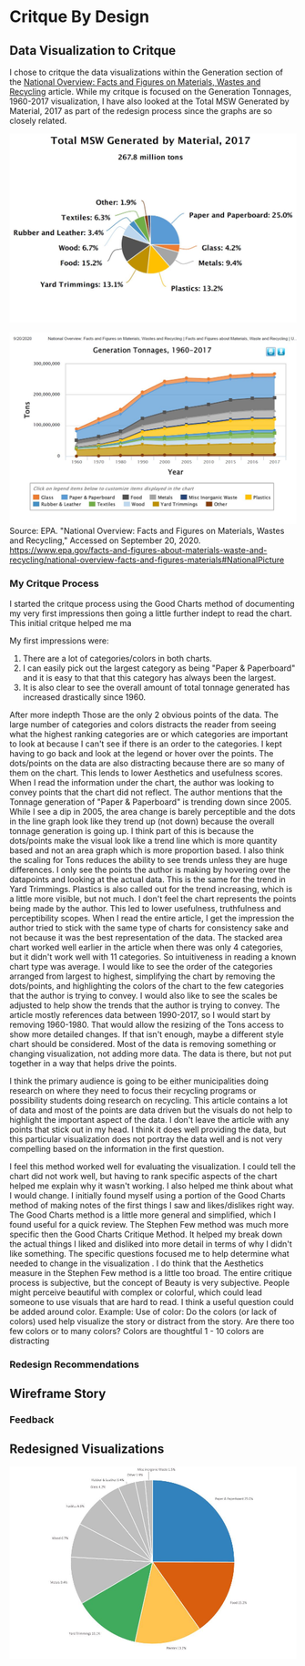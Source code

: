 # Critque By Design

## Data Visualization to Critque

I chose to critque the data visualizations within the Generation section of the [National Overview: Facts and Figures on Materials, Wastes and Recycling](/https://www.epa.gov/facts-and-figures-about-materials-waste-and-recycling/national-overview-facts-and-figures-materials#NationalPicture) article.  While my critque is focused on the Generation Tonnages, 1960-2017 visualization, I have also looked at the Total MSW Generated by Material, 2017 as part of the redesign process since the graphs are so closely related.  


![](GenerationPieChart.JPG?raw=true)


![](GenerationStackedArea.JPG?raw=true)
Source: EPA. "National Overview: Facts and Figures on Materials, Wastes and Recycling," Accessed on September 20, 2020.  https://www.epa.gov/facts-and-figures-about-materials-waste-and-recycling/national-overview-facts-and-figures-materials#NationalPicture


### My Critque Process
I started the critque process using the Good Charts method of documenting my very first impressions then going a little further indept to read the chart. This initial critque helped me ma  

My first impressions were:
1. There are a lot of categories/colors in both charts. 
2. I can easily pick out the largest category as being "Paper & Paperboard" and it is easy to that that this category has always been the largest. 
3. It is also clear to see the overall amount of total tonnage generated has increased drastically since 1960. 

After more indepth 
Those are the only 2 obvious points of the data. The large number of categories and colors distracts the reader from seeing what the highest ranking categories are or which categories are important to look at because I can't see if there is an order to the categories. I kept having to go back and look at the legend or hover over the points. The dots/points on the data are also distracting because there are so many of them on the chart. This lends to lower Aesthetics and usefulness scores. When I read the information under the chart, the author was looking to convey points that the chart did not reflect. The author mentions that the Tonnage generation of "Paper & Paperboard" is trending down since 2005. While I see a dip in 2005, the area change is barely perceptible and the dots in the line graph look like they trend up (not down) because the overall tonnage generation is going up. I think part of this is because the dots/points make the visual look like a trend line which is more quantity based and not an area graph which is more proportion based. I also think the scaling for Tons reduces the ability to see trends unless they are huge differences. I only see the points the author is making by hovering over the datapoints and looking at the actual data. This is the same for the trend in Yard Trimmings. Plastics is also called out for the trend increasing, which is a little more visible, but not much. I don't feel the chart represents the points being made by the author. This led to lower usefulness, truthfulness and perceptibility scopes. When I read the entire article, I get the impression the author tried to stick with the same type of charts for consistency sake and not because it was the best representation of the data. The stacked area chart worked well earlier in the article when there was only 4 categories, but it didn't work well with 11 categories. So intuitiveness in reading a known chart type was average. I would like to see the order of the categories arranged from largest to highest, simplifying the chart by removing the dots/points, and highlighting the colors of the chart to the few categories that the author is trying to convey. I would also like to see the scales be adjusted to help show the trends that the author is trying to convey. The article mostly references data between 1990-2017, so I would start by removing 1960-1980. That would allow the resizing of the Tons access to show more detailed changes. If that isn't enough, maybe a different style chart should be considered. Most of the data is removing something or changing visualization, not adding more data. The data is there, but not put together in a way that helps drive the points. 

I think the primary audience is going to be either municipalities doing research on where they need to focus their recycling programs or possibility students doing research on recycling. This article contains a lot of data and most of the points are data driven but the visuals do not help to highlight the important aspect of the data. I don't leave the article with any points that stick out in my head. I think it does well providing the data, but this particular visualization does not portray the data well and is not very compelling based on the information in the first question. 

I feel this method worked well for evaluating the visualization. I could tell the chart did not work well, but having to rank specific aspects of the chart helped me explain why it wasn't working. I also helped me think about what I would change. I initially found myself using a portion of the Good Charts method of making notes of the first things I saw and likes/dislikes right way. The Good Charts method is a little more general and simplified, which I found useful for a quick review. The Stephen Few method was much more specific then the Good Charts Critique Method. It helped my break down the actual things I liked and disliked into more detail in terms of why I didn't like something. The specific questions focused me to help determine what needed to change in the visualization . I do think that the Aesthetics measure in the Stephen Few method is a little too broad. The entire critique process is subjective, but the concept of Beauty is very subjective. People might perceive beautiful with complex or colorful, which could lead someone to use visuals that are hard to read. I think a useful question could be added around color. Example: Use of color: Do the colors (or lack of colors) used help visualize the story or distract from the story. Are there too few colors or to many colors? Colors are thoughtful 1 - 10 colors are distracting

### Redesign Recommendations


## Wireframe Story

### Feedback

## Redesigned Visualizations

![](redesignedMSWPieChart.JPG?raw=true)


